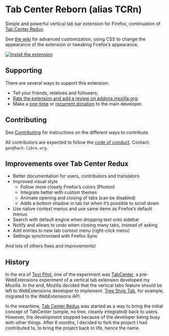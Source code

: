 # Tab Center Reborn (alias TCRn)

Simple and powerful vertical tab bar extension for Firefox, continuation of [Tab Center Redux](https://github.com/eoger/tabcenter-redux).

See [the wiki](https://framagit.org/ariasuni/tabcenter-reborn/wikis/home) for advanced customization, using CSS to change the appearance of the extension or tweaking Firefox’s appearance.

[![Install the extension](https://addons.cdn.mozilla.net/static/img/addons-buttons/AMO-button_2.png)](https://addons.mozilla.org/firefox/addon/tabcenter-reborn/)

## Supporting

There are several ways to support this extension:

- Tell your friends, relatives and followers;
- [Rate the extension and add a review on addons.mozilla.org](https://addons.mozilla.org/firefox/addon/tabcenter-reborn/);
- Make a [one-time](https://www.buymeacoffee.com/IRz4hvpVf) or [recurrent donation](https://liberapay.com/ariasuni/) to the main developer.

## Contributing

See [Contributing](https://framagit.org/ariasuni/tabcenter-reborn/blob/main/CONTRIBUTING.md) for instructions on the different ways to contribute.

All contributors are expected to follow the [code of conduct](https://www.contributor-covenant.org/version/1/4/code-of-conduct). Contact: `gen@hack-libre.org`.

## Improvements over Tab Center Redux

- Better documentation for users, contributors and translators
- Improved visual style
  - Follow more closely Firefox’s colors (Photon)
  - Integrate better with custom themes
  - Animate opening and closing of tabs (can be disabled)
  - Adds a bottom shadow in tab list when it’s possible to scroll down
- Use native context menus and use same items as Firefox’s default menus
- Search with default engine when dropping text onto sidebar
- Notify and allows to undo when closing many tabs, instead of asking
- Add entries to new tab context menu (right-click menu)
- Settings synchronized with Firefox Sync

And lots of others fixes and improvements!

## History

In the era of [Test Pilot](https://testpilot.firefox.com/), one of the experiment was [TabCenter](https://github.com/bwinton/TabCenter), a pre-WebExtensions experiment of a vertical tab extension developed my Mozilla. In the end, Mozilla decided that the vertical tabs feature should be left to WebExtensions developer to implement. [Tree Style Tab](https://addons.mozilla.org/fr/firefox/addon/tree-style-tab/), for example, migrated to the WebExtensions API.

In the meantime, [Tab Center Redux](https://github.com/eoger/tabcenter-redux) was started as a way to bring the initial concept of TabCenter (simple, no tree, cleanly integrated) back to users. However, the development stopped because of the developer being busy with other things. After 6 months, I decided to fork the project I had contributed to, to bring the project back to life, hence the name.
